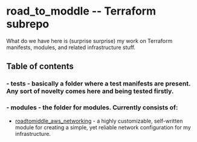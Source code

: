 # road_to_moddle -- Terraform subrepo

What do we have here is (surprise surprise) my work on Terraform manifests, modules, and related infrastructure stuff.

## Table of contents

### - tests - basically a folder where a test manifests are present. Any sort of novelty comes here and being tested firstly.

### - modules - the folder for modules. Currently consists of:
* [roadtomiddle_aws_networking](https://github.com/1tacticalretard/road_to_middle/tree/master/terraform/modules/roadtomiddle_aws_networking) - a highly customizable, self-written module for creating a simple, yet reliable network configuration for my infrastructure.
